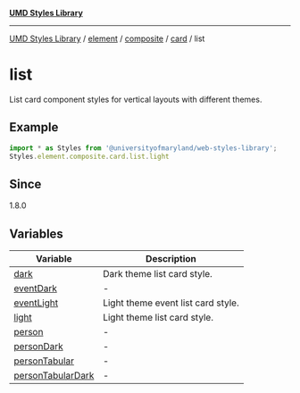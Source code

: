 [**UMD Styles Library**](../../../../../../../README.md)

***

[UMD Styles Library](../../../../../../../README.md) / [element](../../../../../../README.md) / [composite](../../../../README.md) / [card](../../README.md) / list

# list

List card component styles for vertical layouts with different themes.

## Example

```typescript
import * as Styles from '@universityofmaryland/web-styles-library';
Styles.element.composite.card.list.light
```

## Since

1.8.0

## Variables

| Variable | Description |
| ------ | ------ |
| [dark](variables/dark.md) | Dark theme list card style. |
| [eventDark](variables/eventDark.md) | - |
| [eventLight](variables/eventLight.md) | Light theme event list card style. |
| [light](variables/light.md) | Light theme list card style. |
| [person](variables/person.md) | - |
| [personDark](variables/personDark.md) | - |
| [personTabular](variables/personTabular.md) | - |
| [personTabularDark](variables/personTabularDark.md) | - |
